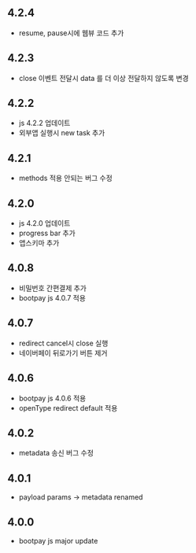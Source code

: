 ## 4.2.4
* resume, pause시에 웹뷰 코드 추가 

## 4.2.3
* close 이벤트 전달시 data 를 더 이상 전달하지 않도록 변경 

## 4.2.2
* js 4.2.2 업데이트 
* 외부앱 실행시 new task 추가 

## 4.2.1
* methods 적용 안되는 버그 수정 

## 4.2.0
* js 4.2.0 업데이트 
* progress bar 추가
* 앱스키마 추가 

## 4.0.8
* 비밀번호 간편결제 추가 
* bootpay js 4.0.7 적용 

## 4.0.7
* redirect cancel시 close 실행 
* 네이버페이 뒤로가기 버튼 제거 

## 4.0.6
* bootpay js 4.0.6 적용 
* openType redirect default 적용 

## 4.0.2
* metadata 송신 버그 수정 

## 4.0.1
* payload params -> metadata renamed 

## 4.0.0
* bootpay js major update   